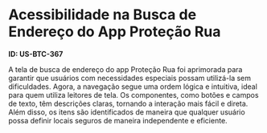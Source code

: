 # Acessibilidade na Busca de Endereço do App Proteção Rua

**ID: US-BTC-367**

A tela de busca de endereço do app Proteção Rua foi aprimorada para garantir que usuários com necessidades especiais possam utilizá-la sem dificuldades. Agora, a navegação segue uma ordem lógica e intuitiva, ideal para quem utiliza leitores de tela. Os componentes, como botões e campos de texto, têm descrições claras, tornando a interação mais fácil e direta. Além disso, os itens são identificados de maneira que qualquer usuário possa definir locais seguros de maneira independente e eficiente.